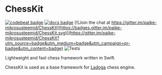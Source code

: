 # ChessKit

[![codebeat badge](https://codebeat.co/badges/9651b061-d996-4846-b952-1257614b79ea)](https://codebeat.co/projects/github-com-paike-mikrosusteemid-chesskit-develop)
[![docs badge](https://raw.githubusercontent.com/paike-mikrosusteemid/ChessKit/develop/docs/badge.svg)](https://paike-mikrosusteemid.github.io/ChessKit/) [![Join the chat at https://gitter.im/paike-mikrosusteemid/ChessKit](https://badges.gitter.im/paike-mikrosusteemid/ChessKit.svg)](https://gitter.im/paike-mikrosusteemid/ChessKit?utm_source=badge&utm_medium=badge&utm_campaign=pr-badge&utm_content=badge) ![Tests](https://github.com/paike-mikrosusteemid/ChessKit/workflows/Tests/badge.svg)

Lightweight and fast chess framework written in Swift.

ChessKit is used as a base framework for [Ladoga](https://lichess.org/@/ladoga_engine) chess engine.
